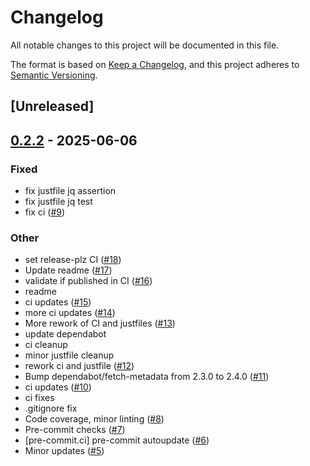 # Changelog

All notable changes to this project will be documented in this file.

The format is based on [Keep a Changelog](https://keepachangelog.com/en/1.0.0/),
and this project adheres to [Semantic Versioning](https://semver.org/spec/v2.0.0.html).

## [Unreleased]

## [0.2.2](https://github.com/nyurik/http-content-range/compare/v0.2.1...v0.2.2) - 2025-06-06

### Fixed

- fix justfile jq assertion
- fix justfile jq test
- fix ci ([#9](https://github.com/nyurik/http-content-range/pull/9))

### Other

- set release-plz CI ([#18](https://github.com/nyurik/http-content-range/pull/18))
- Update readme ([#17](https://github.com/nyurik/http-content-range/pull/17))
- validate if published in CI ([#16](https://github.com/nyurik/http-content-range/pull/16))
- readme
- ci updates ([#15](https://github.com/nyurik/http-content-range/pull/15))
- more ci updates ([#14](https://github.com/nyurik/http-content-range/pull/14))
- More rework of CI and justfiles ([#13](https://github.com/nyurik/http-content-range/pull/13))
- update dependabot
- ci cleanup
- minor justfile cleanup
- rework ci and justfile ([#12](https://github.com/nyurik/http-content-range/pull/12))
- Bump dependabot/fetch-metadata from 2.3.0 to 2.4.0 ([#11](https://github.com/nyurik/http-content-range/pull/11))
- ci updates ([#10](https://github.com/nyurik/http-content-range/pull/10))
- ci fixes
- .gitignore fix
- Code coverage, minor linting ([#8](https://github.com/nyurik/http-content-range/pull/8))
- Pre-commit checks ([#7](https://github.com/nyurik/http-content-range/pull/7))
- [pre-commit.ci] pre-commit autoupdate ([#6](https://github.com/nyurik/http-content-range/pull/6))
- Minor updates ([#5](https://github.com/nyurik/http-content-range/pull/5))
